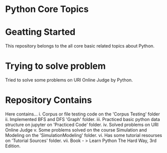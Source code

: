 # Python Core Topics

# Geatting Started
This repository belongs to the all core basic related topics about Python.

# Trying to solve problem
Tried to solve some problems on URI Online Judge by Python.

# Repository Contains
Here contains...
i. Corpus or file testing code on the 'Corpus Testing' folder
ii. Implemented BFS and DFS 'Graph' folder.
iii. Practiced basic python data structure on jupyter on 'Practiced Code' folder.
iv. Solved problems on URI Online Judge
v. Some problems solved on the course Simulation and Modeling on the 'SimulationModeling' folder.
vi. Has some tutorial resourses on 'Tutorial Sources' folder.
vii. Book - > Learn Python The Hard Way, 3rd Edition.
